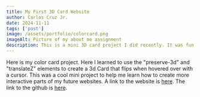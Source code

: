 ```yaml
---
title: My First 3D Card Website
author: Carlos Cruz Jr.
date: 2024-11-11
tags: ['post']
image: /assets/portfolio/colorcard.png
imageAlt: Picture of my about me assignment
description: This is a mini 3D card project I did recently. It was fun to work with and learn more niche HTML and CSS elements!
---
```


Here is my color card project. Here I learned to use the "preserve-3d" and "translateZ" elements to create a 3d Card that flips when hovered over with a cursor. This was a cool mini project to help me learn how to create more interactive parts of my future websites. A link to the website is <a href= https://cardflipcruz1508.netlify.app> here</a>. The link to the github is <a href= https://github.com/IDMX225/css-card-flip-cruz1508> here</a>.
